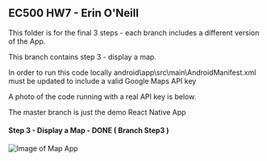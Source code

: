 ## EC500 HW7 - Erin O'Neill
This folder is for the final 3 steps - each branch includes a different version of the App.  

This branch contains step 3 - display a map. 

In order to run this code locally android\app\src\main\AndroidManifest.xml must be updated to include a valid Google Maps API key

A photo of the code running with a real API key is below.  

The master branch is just the demo React Native App

#### Step 3 - Display a Map - DONE ( Branch Step3 )
![Image of Map App](https://lh3.googleusercontent.com/_dOMYq53AVULUaxL4vYUdzaRSoIe8cvTV3ktX1y3DINfwn1Nsvd9RF_Gn8aWdWA27NjG2oumJWlwK-UvDECFznCkAEO4E3xgUv5Dr27NgXWwfs4b6O0tSUXkFl0IGH42f9XHqUa5i-hW4cXB-qVltf6dKy27RmeGGNmTDJwVa_Uy1Slu_BwFngXTYZXeZIxkllbFHeX8teJv_WcsXrUHk2kmW1T6I628OmBoXRRLKqvH2DZODtKizAn9gPDlki6hbiQ775POaIAub3iqkmz3k6QVX5oqpG86y2yD5DyPl42nZCU27929GeeYAROnEeRoYObZ5Gwdo39ZOffq4PWkVnOPlRFSt36oLeq5HMQ97RYuS_RCQ832vai0NWYvQU5JIzc6Mjm_Oo8609CSuzUUzGBL9KGbaQ8QgS3J8OsDCmEG36mYIg7lPq0bwuvYzebzSu3IL-sWGYMal9dSW8JxEpeM-fcNZjAhQT2PAUbrdoiY1uMEsNxv2F7lPo6EgLiZRJBt1iUUHUzTSmZQnQQQLlRHBBF9OvP3id_fNDl-v5ypgJPS_O0cKmbe5ZaYie8O8Ds9GpOMyKfqDut8CJ6EwfjQYos2AIWagE6rOMswavRGIZcoID6m9rmsCftc4ki6Wo_-jotpLUI_ZtqGlKJwt3hB37OydH5cgN9Iox-zx_-Q1p1jWnJj0iP4MM7i6G8r2d4r1knchb2uPWV4apUIqRLDjLJaznv0BR1tf1-ZOMUWCiNubv2kTa4=w526-h935-no)
